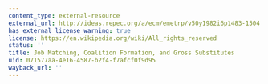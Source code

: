 ```yaml
---
content_type: external-resource
external_url: http://ideas.repec.org/a/ecm/emetrp/v50y1982i6p1483-1504.html
has_external_license_warning: true
license: https://en.wikipedia.org/wiki/All_rights_reserved
status: ''
title: Job Matching, Coalition Formation, and Gross Substitutes
uid: 071577aa-4e16-4587-b2f4-f7afcf0f9d95
wayback_url: ''
---
```

